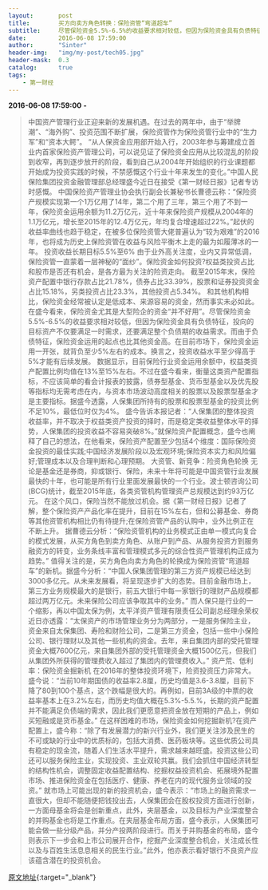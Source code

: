 ```yaml
---
layout:       post
title:        买方向卖方角色转换：保险资管“弯道超车”
subtitle:     尽管保险资金5.5%-6.5%的收益要求相对较低，但因为保险资金具有负债特征，投向的目标资产不仅要满足一时需求，还要满足整个负债期的收益需求。
date:         2016-06-08 17:59:00
author:       "Sinter"
header-img:   "img/my-post/tech05.jpg"
header-mask:  0.3
catalog:      true
tags:
    - 第一财经
---
```


**2016-06-08 17:59:00**  **-**

> 中国资产管理行业正迎来新的发展机遇。在过去的两年中，由于“举牌潮”、“海外购”、投资范围不断扩展，保险资管作为保险资管行业中的“生力军”和“资本大鳄”。
“从人保资金应用部开始入行，2003年参与筹建成立首业内首家保险资产管理公司，可以说见证了保险资金应用从比较混乱的阶段到收窄，再到逐步放开的阶段，看到自己从2004年开始组织的行业课题都开始成为投资实践的时候，不禁感慨这个行业十年来发生的变化。”中国人民保险集团投资金融管理部总经理盛今近日在接受《第一财经日报》记者专访时感慨。
中国保险资产管理业协会执行副会长兼秘书长曹德云称：“保险资产规模实现第一个1万亿用了14年，第二个用了三年，第三个用了不到一年，保险资金运用余额为11.2万亿元，近十年来保险资产规模从2004年的1.1万亿元，增长至2015年的12.4万亿元，年均复合增速超过22%。”起伏的收益率曲线也趋于稳定，在被多位保险资管大佬普遍认为“较为艰难”的2016年，也将成为历史上保险资管在收益与风险平衡木上走的最为如履薄冰的一年。
投资收益长期目标5.5%至6%
由于业外高关注度，业内又异常低调，保险资管一直蒙着一层神秘的“面纱”。保险资金如何投资?权益类投资占比和股市是否还有机会，是各方最为关注的险资走向。
截至2015年末，保险资产配置中银行存款占比21.78%，债券占比33.39%，股票和证券投资资金占比15.18%，另类投资占比23.3%，其他投资占5.34%。
和其他机构相比，保险资金经常被认定是低成本、来源容易的资金，然而事实未必如此。在盛今看来，保险资金尤其是大型险企的资金“并不好用”。尽管保险资金5.5%-6.5%的收益要求相对较低，但因为保险资金具有负债特征，投向的目标资产不仅要满足一时需求，还要满足整个负债期的收益需求。而由于负债特征，保险资金运用的起点也比其他资金高。在目前市场下，保险资金运用一开张，就背负至少5%左右的成本。换言之，投资收益水平至少得高于5%才能有后续发展。
数据显示，目前保险行业资金运用余额中，权益类资产配置比例均值在13%至15%左右。不过在盛今看来，衡量这类资产配置指标，不应该简单的看会计报表的披露，债券型基金、货币型基金以及优先股等指标均无需考虑在内，与资本市场波动高度相关的股票以及股票型基金才是主要指标。据盛今透露，人保集团所持有的股票和股票型基金的投资比例不足10%，最低位时仅为4%。
盛今告诉本报记者：“人保集团的整体投资收益率，并不取决于权益类资产投资的择时，而是稳定类收益整体水平的择势，人保集团的投资收益不容易突破8%。”就保险资产配置概念，盛今也阐释了自己的想法，在他看来，保险资产配置至少包括4个维度：国际保险资金投资的最佳实践;中国经济发展阶段以及宏观环境;保险资本实力和风险偏好;管理成本以及合理判断和心理预期。
大资管、新竞争：险资角色轮换
无论是基金还是券商，抑或银行、保险，未来十年将可能是中国资管行业发展最快的十年，也可能是所有行业里面发展最快的一个行业。波士顿咨询公司(BCG)统计，截至2015年底，各类资管机构管理资产总规模达到约93万亿元。
在这个风口，保险当然不能放过机会。据《第一财经日报》记者了解，整个保险资产产品化率在提升，目前在15%左右，但和公募基金、券商等其他资管机构相比仍有待提升;在保险资管产品的认购中，业外比例正在不断上升。
据曹德云分析：“保险资管机构的业务模式正由单一模式向复合的模式发展，从买方角色到卖方角色、从账户到产品、从服务投资方到服务融资方的转变，业务条线丰富和管理模式多元的综合性资产管理机构正成为趋势。”
值得关注的是，买方角色向卖方角色的轮换成为保险资管“弯道超车”的新机。据盛今分析：“中国人保集团管理的第三方资产规模已经达到3000多亿元。从未来发展看，将呈现逐步扩大的态势。目前金融市场上，第三方业务规模最大的是银行，前五大银行中每一家银行的理财产品规模都超过两万亿元。未来保险公司应该争取其中的业务。”
而人保只是行业的一个缩影，再以中国太保为例，太平洋资产管理有限责任公司副总经理余荣权近日亦透露：“太保资产的市场管理业务分为两部分，一是服务保险主业，资金来自太保集团、寿险和财险公司，二是第三方资金，包括一些中小保险公司、银行理财以及其他一些机构的资金。去年，来自集团内部的受托管理资金大概7600亿元，来自集团外部的受托管理资金大概1500亿元，但我们从集团外所获得的管理费收入超过了集团内的管理费收入。”
资产荒、低利率：保险资金掘新机
在2016年的整体投资环境下，险资投资压力非常大。盛今说：“当前10年期国债的收益率2.8厘，历史均值是3.6-3.8厘，目前下降了80到100个基点，这个跌幅是很大的。再例如，目前3A级的中票的收益率基本上在3.2%左右，而历史均值大概在5.3%-5.5.%，长期的资产配置并不能满足负债端的需求，因此我们更愿意把资金放在短期的产品上，例如买短融或是货币基金。”
在这样困难的市场，保险资金如何挖掘新机?在资产配置上，盛今称：“除了有发展潜力的新兴行业外，我们更关注涉及民生的不可或缺的行业中的优质标的，包括大消费、医药板块等。这些优质公司具有稳定的现金流，随着人们生活水平提升，需求越来越旺盛。投资这些公司还可以服务保险主业，实现投资、主业双轮共赢。我们会抓住中国经济转型的结构性机会，调整固定收益配置结构、挖掘权益投资机会、拓展境外配置市场、推进保险资金在包括医疗、健康、养老在内的现代服务业领域的投资。”
就市场上可能出现的新的投资机会，盛今表示：“市场上的融资需求一直很大，但却不能随便把钱投出去，人保集团会在股权投资方面进行创新，一方面母基金将会是创新重点，此外，夹层基金，以及目标为产业深度整合的并购基金也将是工作重点。在夹层基金布局方面，盛今表示，人保集团可能会做一些分级产品，并分产投两阶段进行。而关于并购基金的布局，盛今则表示下一步会和上市公司展开合作，挖掘产业深度整合机会，关注成长性以及与百姓生活息息相关的民生行业。”此外，他亦表示看好银行不良资产应该蕴含潜在的投资机会。



[原文地址](http://www.yicai.com/news/5025351.html){:target="_blank"}


